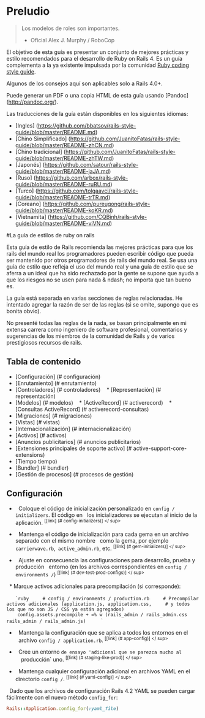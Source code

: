 # Preludio

> Los modelos de roles son importantes. <br/>
> - Oficial Alex J. Murphy / RoboCop

El objetivo de esta guía es presentar un conjunto de mejores prácticas y estilo recomendados para el desarrollo de Ruby on Rails 4. Es un guía complementa a la ya existente impulsada por la comunidad [Ruby coding style guide](https://github.com/bbatsov/ruby-style-guide).

Algunos de los consejos aquí son aplicables solo a Rails 4.0+.

Puede generar un PDF o una copia HTML de esta guía usando
[Pandoc] (http://pandoc.org/).


Las traducciones de la guía están disponibles en los siguientes idiomas:

* [Ingles] (https://github.com/bbatsov/rails-style-guide/blob/master/README.md)
* [Chino Simplificado] (https://github.com/JuanitoFatas/rails-style-guide/blob/master/README-zhCN.md)
* [Chino tradicional] (https://github.com/JuanitoFatas/rails-style-guide/blob/master/README-zhTW.md)
* [Japonés] (https://github.com/satour/rails-style-guide/blob/master/README-jaJA.md)
* [Ruso] (https://github.com/arbox/rails-style-guide/blob/master/README-ruRU.md)
* [Turco] (https://github.com/tolgaavci/rails-style-guide/blob/master/README-trTR.md)
* [Coreano] (https://github.com/pureugong/rails-style-guide/blob/master/README-koKR.md)
* [Vietnamita] (https://github.com/CQBinh/rails-style-guide/blob/master/README-viVN.md)

#La guía de estilos de ruby on rails

Esta guía de estilo de Rails recomienda las mejores prácticas para que los rails del mundo real los programadores pueden escribir código que pueda ser mantenido por otros programadores de rails del mundo real. Se usa una guía de estilo que refleja el uso del mundo real y una guía de estilo que se aferra a un ideal que ha sido rechazado por la gente se supone que ayuda a que los riesgos no se usen para nada & ndash; no importa que tan bueno es.

La guía está separada en varias secciones de reglas relacionadas. He intentado agregar la razón de ser de las reglas (si se omite, supongo que es bonita obvio).

No presenté todas las reglas de la nada, se basan principalmente en mi extensa carrera como ingeniero de software profesional, comentarios y sugerencias
de los miembros de la comunidad de Rails y de varios prestigiosos recursos de rails.

## Tabla de contenido

* [Configuración] (# configuración)
* [Enrutamiento] (# enrutamiento)
* [Controladores] (# controladores)
   * [Representación] (# representación)
* [Modelos] (# modelos)
   * [ActiveRecord] (# activerecord)
   * [Consultas ActiveRecord] (# activerecord-consultas)
* [Migraciones] (# migraciones)
* [Vistas] (# vistas)
* [Internacionalización] (# internacionalización)
* [Activos] (# activos)
* [Anuncios publicitarios] (# anuncios publicitarios)
* [Extensiones principales de soporte activo] (# active-support-core-extensions)
* [Tiempo tiempo)
* [Bundler] (# bundler)
* [Gestión de procesos] (# procesos de gestión)

## Configuración

* <a name="config-initializers"> </a>
  Coloque el código de inicialización personalizado en `config / initializers`. El código en
  los inicializadores se ejecutan al inicio de la aplicación.
<sup> [[link] (# config-initializers)] </ sup>

* <a name="gem-initializers"> </a>
  Mantenga el código de inicialización para cada gema en un archivo separado con el mismo nombre
  como la gema, por ejemplo `carrierwave.rb`,` active_admin.rb`, etc.
<sup> [[link] (# gem-initializers)] </ sup>

* <a name="dev-test-prod-configs"> </a>
  Ajuste en consecuencia las configuraciones para desarrollo, prueba y producción
  entorno (en los archivos correspondientes en `config / environments /`)
<sup> [[link] (# dev-test-prod-configs)] </ sup>

  * Marque activos adicionales para precompilación (si corresponde):

    `` `ruby
    # config / environments / production.rb
    # Precompilar activos adicionales (application.js, application.css,
    # y todos los que no son JS / CSS ya están agregados)
    config.assets.precompile + =% w (rails_admin / rails_admin.css rails_admin / rails_admin.js)
    `` `

* <a name="app-config"> </a>
  Mantenga la configuración que se aplica a todos los entornos en el
  archivo `config / application.rb`.
<sup> [[link] (# app-config)] </ sup>

* <a name="staging-like-prod"> </a>
  Cree un entorno `de ensayo 'adicional que se parezca mucho al
  `producción` uno.
<sup> [[link] (# staging-like-prod)] </ sup>

* <a name="yaml-config"> </a>
  Mantenga cualquier configuración adicional en archivos YAML en el directorio `config /`.
<sup> [[link] (# yaml-config)] </ sup>

  Dado que los archivos de configuración Rails 4.2 YAML se pueden cargar fácilmente con el nuevo método `config_for`:

  ```ruby
  Rails::Application.config_for(:yaml_file)
  ```
